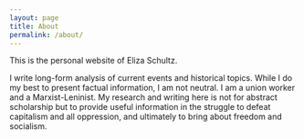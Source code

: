 ```yaml
---
layout: page
title: About
permalink: /about/
---
```


This is the personal website of Eliza Schultz.

I write long-form analysis of current events and historical topics. While I do my best to present factual information, I am not neutral. I am a union worker and a Marxist-Leninist. My research and writing here is not for abstract scholarship but to provide useful information in the struggle to defeat capitalism and all oppression, and ultimately to bring about freedom and socialism.
